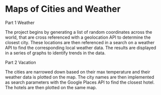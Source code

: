 # Maps of Cities and Weather

Part 1 Weather

The project begins by generating a list of random coordinates across the world, that are cross referenced with a geolocation API to determine the closest city. These locations are then referenced in a search on a weather API to find the corresponding local weather data. The results are displayed in a series of graphs to identify trends in the data.

Part 2 Vacation

The cities are narrowed down based on their max temperature and their weather data is plotted on the map. The city names are then implemented as search parameters with the Google Places API to find the closest hotel. The hotels are then plotted on the same map.
